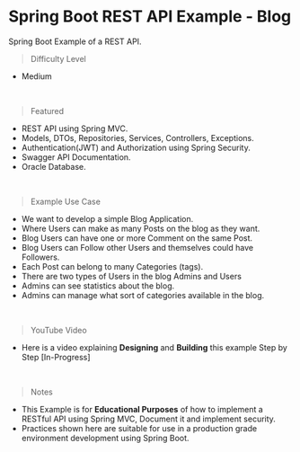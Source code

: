 # Spring Boot REST API Example - Blog
Spring Boot Example of a REST API.

> Difficulty Level
- Medium

<br />

> Featured
- REST API using Spring MVC.
- Models, DTOs, Repositories, Services, Controllers, Exceptions.
- Authentication(JWT) and Authorization using Spring Security.
- Swagger API Documentation.
- Oracle Database.

<br />

> Example Use Case
- We want to develop a simple Blog Application.
- Where Users can make as many Posts on the blog as they want.
- Blog Users can have one or more Comment on the same Post.
- Blog Users can Follow other Users and themselves could have Followers.
- Each Post can belong to many Categories (tags).
- There are two types of Users in the blog Admins and Users
- Admins can see statistics about the blog.
- Admins can manage what sort of categories available in the blog.

<br />

> YouTube Video
- Here is a video explaining <b>Designing</b> and <b>Building</b> this example Step by Step [In-Progress]

<br />

> Notes
- This Example is for <b>Educational Purposes</b> of how to implement a RESTful API using Spring MVC, Document it and implement security.
- Practices shown here are suitable for use in a production grade environment development using Spring Boot.